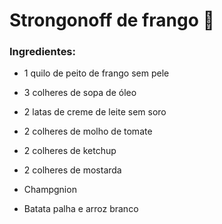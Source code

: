 # Strongonoff de frango :chicken:

### Ingredientes:

- 1 quilo de peito de frango sem pele

- 3 colheres de sopa de óleo

- 2 latas de creme de leite sem soro

- 2 colheres de molho de tomate

- 2 colheres de ketchup

- 2 colheres de mostarda

- Champgnion

- Batata palha e arroz branco

  

  

